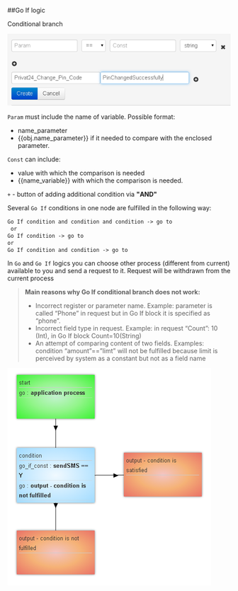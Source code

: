 ##Go If logic

Conditional branch

![semafor_go_if](../img/create/semafor_go_if.png)


`Param` must include the name of variable. Possible format:
* name_parameter
* {{obj.name_parameter}} if it needed to compare with the enclosed parameter.

`Const` can include:
*   value with which the comparison is needed
*   {{name_variable}} with which the comparison is needed.

`+` - button of adding additional condition via **"АND"**

Several `Go If` conditions in one node are fulfilled in the following way:
```
Go If condition and condition and condition -> go to
 or
Go If condition -> go to
or
Go If condition and condition -> go to
```

In `Go` and `Go If` logics you can choose other process (different from current) available to you and send a request to it. Request will be withdrawn from the current process

> **Main reasons why Go If conditional branch does not work:**
>
> - Incorrect register or parameter name. Example: parameter is called “Phone” in request but in Go If block it is specified as “phone”.
> - Incorrect field type in request. Example: in request “Count”: 10 (Int), in Go If block Count=10(String)
> - An attempt of comparing content of two fields. Examples: condition “amount”==”limt” will not be fulfilled because limit is perceived by system as a constant but not as a field name

![semafor_go_if_example](../img/create/semafor_go_if_example.png)

